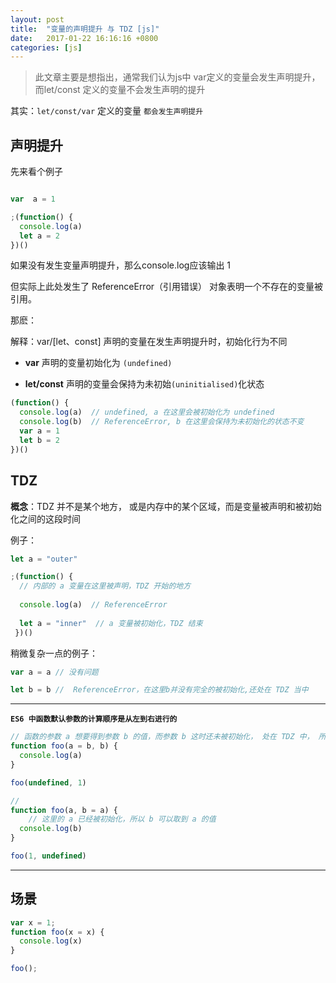 ```yaml
---
layout: post
title:  "变量的声明提升 与 TDZ [js]"
date:   2017-01-22 16:16:16 +0800
categories: [js]
---
```


> 此文章主要是想指出，通常我们认为js中 var定义的变量会发生声明提升，而let/const 定义的变量不会发生声明的提升 

其实：`let/const/var` 定义的变量 `都会发生声明提升`

## 声明提升

先来看个例子

```javascript

var  a = 1

;(function() {
  console.log(a)
  let a = 2
})()
```

如果没有发生变量声明提升，那么console.log应该输出 1

但实际上此处发生了 ReferenceError（引用错误） 对象表明一个不存在的变量被引用。

那麽：

解释：var/[let、const] 声明的变量在发生声明提升时，初始化行为不同

- **var** 声明的变量初始化为 `(undefined) `

- **let/const** 声明的变量会保持为未初始`(uninitialised)`化状态

```javascript
(function() {
  console.log(a)  // undefined, a 在这里会被初始化为 undefined
  console.log(b)  // ReferenceError, b 在这里会保持为未初始化的状态不变
  var a = 1
  let b = 2
})()
```

## TDZ

**概念**：TDZ 并不是某个地方， 或是内存中的某个区域，而是变量被声明和被初始化之间的这段时间

例子：

```javascript
let a = "outer"

;(function() {
  // 内部的 a 变量在这里被声明，TDZ 开始的地方
  
  console.log(a)  // ReferenceError
  
  let a = "inner"  // a 变量被初始化，TDZ 结束
 })()
```


稍微复杂一点的例子：

```javascript
var a = a // 没有问题

let b = b //  ReferenceError，在这里b并没有完全的被初始化,还处在 TDZ 当中
```
---

 **`ES6 中函数默认参数的计算顺序是从左到右进行的`**
 
```javascript
// 函数的参数 a 想要得到参数 b 的值，而参数 b 这时还未被初始化， 处在 TDZ 中， 所以会报 ReferenceError 的错误
function foo(a = b, b) {
  console.log(a)
}

foo(undefined, 1)
```

```javascript
// 
function foo(a, b = a) {
    // 这里的 a 已经被初始化，所以 b 可以取到 a 的值
  console.log(b)
}

foo(1, undefined)
```
---

## 场景

```javascript
var x = 1;
function foo(x = x) {
  console.log(x)
}

foo();
```



